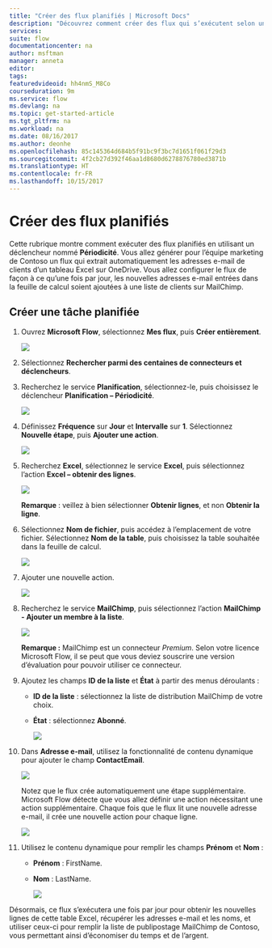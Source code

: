 ```yaml
---
title: "Créer des flux planifiés | Microsoft Docs"
description: "Découvrez comment créer des flux qui s’exécutent selon une planification."
services: 
suite: flow
documentationcenter: na
author: msftman
manager: anneta
editor: 
tags: 
featuredvideoid: hh4nmS_M8Co
courseduration: 9m
ms.service: flow
ms.devlang: na
ms.topic: get-started-article
ms.tgt_pltfrm: na
ms.workload: na
ms.date: 08/16/2017
ms.author: deonhe
ms.openlocfilehash: 85c145364d684b5f91bc9f3bc7d1651f061f29d3
ms.sourcegitcommit: 4f2cb27d392f46aa1d8680d6278876780ed3871b
ms.translationtype: HT
ms.contentlocale: fr-FR
ms.lasthandoff: 10/15/2017
---
```

# <a name="create-scheduled-flows"></a>Créer des flux planifiés
Cette rubrique montre comment exécuter des flux planifiés en utilisant un déclencheur nommé **Périodicité**.  Vous allez générer pour l’équipe marketing de Contoso un flux qui extrait automatiquement les adresses e-mail de clients d’un tableau Excel sur OneDrive. Vous allez configurer le flux de façon à ce qu’une fois par jour, les nouvelles adresses e-mail entrées dans la feuille de calcul soient ajoutées à une liste de clients sur MailChimp. 

## <a name="create-a-scheduled-flow"></a>Créer une tâche planifiée
1. Ouvrez **Microsoft Flow**, sélectionnez **Mes flux**, puis **Créer entièrement**. 
   
    ![](./media/learning-recurrence/flow-create-blank.png)
2. Sélectionnez **Rechercher parmi des centaines de connecteurs et déclencheurs**.
3. Recherchez le service **Planification**, sélectionnez-le, puis choisissez le déclencheur **Planification – Périodicité**.
   
    ![](./media/learning-recurrence/flow-recurrence-trigger.png)
4. Définissez **Fréquence** sur **Jour** et **Intervalle** sur **1**. Sélectionnez **Nouvelle étape**, puis **Ajouter une action**. 
   
    ![](./media/learning-recurrence/frequency-interval.png)
5. Recherchez **Excel**, sélectionnez le service **Excel**, puis sélectionnez l’action **Excel – obtenir des lignes**. 
   
    ![](./media/learning-recurrence/excel-get-rows.png)
   
    **Remarque** : veillez à bien sélectionner **Obtenir lignes**, et non **Obtenir la ligne**. 
6. Sélectionnez **Nom de fichier**, puis accédez à l’emplacement de votre fichier. Sélectionnez **Nom de la table**, puis choisissez la table souhaitée dans la feuille de calcul. 
   
    ![](./media/learning-recurrence/excel-get-file.png)
7. Ajouter une nouvelle action. 
   
    ![](./media/learning-recurrence/new-step.png)
8. Recherchez le service **MailChimp**, puis sélectionnez l’action **MailChimp - Ajouter un membre à la liste**.
   
    ![](./media/learning-recurrence/select-mailchimp.png)
   
    **Remarque :** MailChimp est un connecteur *Premium*. Selon votre licence Microsoft Flow, il se peut que vous deviez souscrire une version d’évaluation pour pouvoir utiliser ce connecteur.
9. Ajoutez les champs **ID de la liste** et **État** à partir des menus déroulants :
   
   * **ID de la liste** : sélectionnez la liste de distribution MailChimp de votre choix.
   * **État** : sélectionnez **Abonné**. 
     
     ![](./media/learning-recurrence/mailchimp-id-status.png)
10. Dans **Adresse e-mail**, utilisez la fonctionnalité de contenu dynamique pour ajouter le champ **ContactEmail**. 
    
     ![](./media/learning-recurrence/mailchimp-address.png)
    
     Notez que le flux crée automatiquement une étape supplémentaire. Microsoft Flow détecte que vous allez définir une action nécessitant une action supplémentaire. Chaque fois que le flux lit une nouvelle adresse e-mail, il crée une nouvelle action pour chaque ligne. 
    
     ![](./media/learning-recurrence/mailchimp-for-each.png)
11. Utilisez le contenu dynamique pour remplir les champs **Prénom** et **Nom** :
    
    * **Prénom** : FirstName.
    * **Nom** : LastName.
      
      ![](./media/learning-recurrence/mailchimp-names.png)

Désormais, ce flux s’exécutera une fois par jour pour obtenir les nouvelles lignes de cette table Excel, récupérer les adresses e-mail et les noms, et utiliser ceux-ci pour remplir la liste de publipostage MailChimp de Contoso, vous permettant ainsi d’économiser du temps et de l’argent. 


